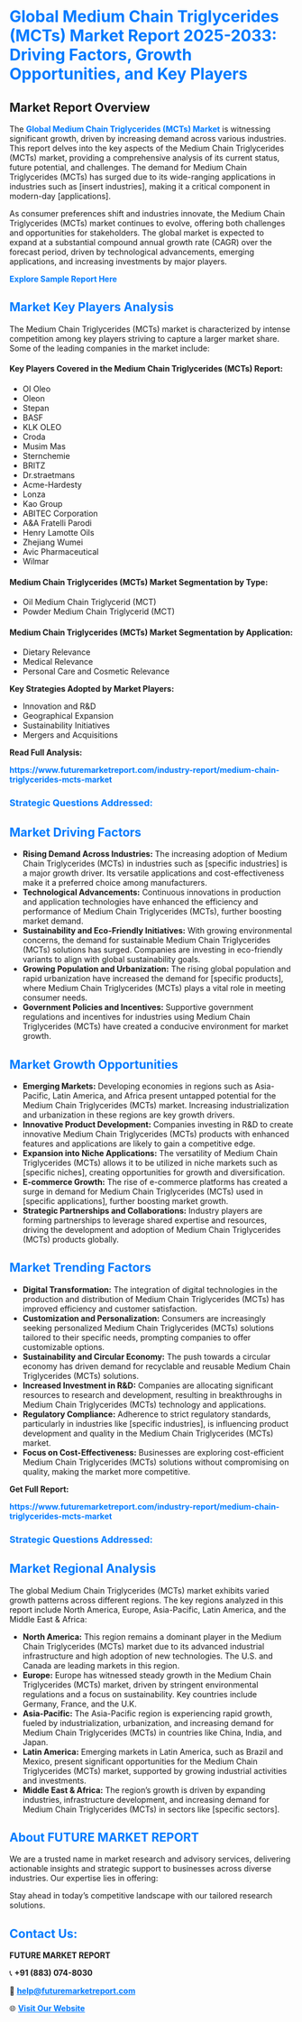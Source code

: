 <h1 style="color: #007BFF;">Global Medium Chain Triglycerides (MCTs) Market Report 2025-2033: Driving Factors, Growth Opportunities, and Key Players</h1>

<section id="overview">
<h2>Market Report Overview</h2>
<p>The <a href="https://www.futuremarketreport.com/industry-report/medium-chain-triglycerides-mcts-market" style="color: #007BFF; text-decoration: none;"><strong>Global Medium Chain Triglycerides (MCTs) Market</strong></a> is witnessing significant growth, driven by increasing demand across various industries. This report delves into the key aspects of the Medium Chain Triglycerides (MCTs) market, providing a comprehensive analysis of its current status, future potential, and challenges. The demand for Medium Chain Triglycerides (MCTs) has surged due to its wide-ranging applications in industries such as [insert industries], making it a critical component in modern-day [applications].</p>
<p>As consumer preferences shift and industries innovate, the Medium Chain Triglycerides (MCTs) market continues to evolve, offering both challenges and opportunities for stakeholders. The global market is expected to expand at a substantial compound annual growth rate (CAGR) over the forecast period, driven by technological advancements, emerging applications, and increasing investments by major players.</p>
</section>

<section id="overview">
<p><a href="https://www.futuremarketreport.com/request-sample/reportId=91751" style="color: #007BFF; text-decoration: none;"><strong>Explore Sample Report Here</strong></a></p>
</section>

<section id="key-players">
<h2 style="color: #007BFF;">Market Key Players Analysis</h2>
<p>The Medium Chain Triglycerides (MCTs) market is characterized by intense competition among key players striving to capture a larger market share. Some of the leading companies in the market include:</p>
<h4>Key Players Covered in the Medium Chain Triglycerides (MCTs) Report:</h4>
<ul><li>OI Oleo</li><li>Oleon</li><li>Stepan</li><li>BASF</li><li>KLK OLEO</li><li>Croda</li><li>Musim Mas</li><li>Sternchemie</li><li>BRITZ</li><li>Dr.straetmans</li><li>Acme-Hardesty</li><li>Lonza</li><li>Kao Group</li><li>ABITEC Corporation</li><li>A&amp;A Fratelli Parodi</li><li>Henry Lamotte Oils</li><li>Zhejiang Wumei</li><li>Avic Pharmaceutical</li><li>Wilmar</li></ul>
<h4>Medium Chain Triglycerides (MCTs) Market Segmentation by Type:</h4>
<ul><li>Oil Medium Chain Triglycerid (MCT)</li><li>Powder Medium Chain Triglycerid (MCT)</li></ul>

<h4>Medium Chain Triglycerides (MCTs) Market Segmentation by Application:</h4>
<ul><li>Dietary Relevance</li><li>Medical Relevance</li><li>Personal Care and Cosmetic Relevance</li></ul>
<p><strong>Key Strategies Adopted by Market Players:</strong></p>
<ul>
<li>Innovation and R&D</li>
<li>Geographical Expansion</li>
<li>Sustainability Initiatives</li>
<li>Mergers and Acquisitions</li>
</ul>
</section>

<section>
<p><strong>Read Full Analysis: </strong></p><a href="https://www.futuremarketreport.com/industry-report/medium-chain-triglycerides-mcts-market" style="color: #007BFF; text-decoration: none;"><strong>https://www.futuremarketreport.com/industry-report/medium-chain-triglycerides-mcts-market</strong></a>
<h3 style="color: #007BFF;">Strategic Questions Addressed:</h3>
</section>

<section id="driving-factors">
<h2 style="color: #007BFF;">Market Driving Factors</h2>
<ul>
<li><strong>Rising Demand Across Industries:</strong> The increasing adoption of Medium Chain Triglycerides (MCTs) in industries such as [specific industries] is a major growth driver. Its versatile applications and cost-effectiveness make it a preferred choice among manufacturers.</li>
<li><strong>Technological Advancements:</strong> Continuous innovations in production and application technologies have enhanced the efficiency and performance of Medium Chain Triglycerides (MCTs), further boosting market demand.</li>
<li><strong>Sustainability and Eco-Friendly Initiatives:</strong> With growing environmental concerns, the demand for sustainable Medium Chain Triglycerides (MCTs) solutions has surged. Companies are investing in eco-friendly variants to align with global sustainability goals.</li>
<li><strong>Growing Population and Urbanization:</strong> The rising global population and rapid urbanization have increased the demand for [specific products], where Medium Chain Triglycerides (MCTs) plays a vital role in meeting consumer needs.</li>
<li><strong>Government Policies and Incentives:</strong> Supportive government regulations and incentives for industries using Medium Chain Triglycerides (MCTs) have created a conducive environment for market growth.</li>
</ul>
</section>

<section id="growth-opportunities">
<h2 style="color: #007BFF;">Market Growth Opportunities</h2>
<ul>
<li><strong>Emerging Markets:</strong> Developing economies in regions such as Asia-Pacific, Latin America, and Africa present untapped potential for the Medium Chain Triglycerides (MCTs) market. Increasing industrialization and urbanization in these regions are key growth drivers.</li>
<li><strong>Innovative Product Development:</strong> Companies investing in R&D to create innovative Medium Chain Triglycerides (MCTs) products with enhanced features and applications are likely to gain a competitive edge.</li>
<li><strong>Expansion into Niche Applications:</strong> The versatility of Medium Chain Triglycerides (MCTs) allows it to be utilized in niche markets such as [specific niches], creating opportunities for growth and diversification.</li>
<li><strong>E-commerce Growth:</strong> The rise of e-commerce platforms has created a surge in demand for Medium Chain Triglycerides (MCTs) used in [specific applications], further boosting market growth.</li>
<li><strong>Strategic Partnerships and Collaborations:</strong> Industry players are forming partnerships to leverage shared expertise and resources, driving the development and adoption of Medium Chain Triglycerides (MCTs) products globally.</li>
</ul>
</section>

<section id="trending-factors">
<h2 style="color: #007BFF;">Market Trending Factors</h2>
<ul>
<li><strong>Digital Transformation:</strong> The integration of digital technologies in the production and distribution of Medium Chain Triglycerides (MCTs) has improved efficiency and customer satisfaction.</li>
<li><strong>Customization and Personalization:</strong> Consumers are increasingly seeking personalized Medium Chain Triglycerides (MCTs) solutions tailored to their specific needs, prompting companies to offer customizable options.</li>
<li><strong>Sustainability and Circular Economy:</strong> The push towards a circular economy has driven demand for recyclable and reusable Medium Chain Triglycerides (MCTs) solutions.</li>
<li><strong>Increased Investment in R&D:</strong> Companies are allocating significant resources to research and development, resulting in breakthroughs in Medium Chain Triglycerides (MCTs) technology and applications.</li>
<li><strong>Regulatory Compliance:</strong> Adherence to strict regulatory standards, particularly in industries like [specific industries], is influencing product development and quality in the Medium Chain Triglycerides (MCTs) market.</li>
<li><strong>Focus on Cost-Effectiveness:</strong> Businesses are exploring cost-efficient Medium Chain Triglycerides (MCTs) solutions without compromising on quality, making the market more competitive.</li>
</ul>
</section>

<section>
<p><strong>Get Full Report: </strong></p><a href="https://www.futuremarketreport.com/industry-report/medium-chain-triglycerides-mcts-market" style="color: #007BFF; text-decoration: none;"><strong>https://www.futuremarketreport.com/industry-report/medium-chain-triglycerides-mcts-market</strong></a>
<h3 style="color: #007BFF;">Strategic Questions Addressed:</h3>
</section>


<section id="regional-analysis">
<h2 style="color: #007BFF;">Market Regional Analysis</h2>
<p>The global Medium Chain Triglycerides (MCTs) market exhibits varied growth patterns across different regions. The key regions analyzed in this report include North America, Europe, Asia-Pacific, Latin America, and the Middle East & Africa:</p>
<ul>
<li><strong>North America:</strong> This region remains a dominant player in the Medium Chain Triglycerides (MCTs) market due to its advanced industrial infrastructure and high adoption of new technologies. The U.S. and Canada are leading markets in this region.</li>
<li><strong>Europe:</strong> Europe has witnessed steady growth in the Medium Chain Triglycerides (MCTs) market, driven by stringent environmental regulations and a focus on sustainability. Key countries include Germany, France, and the U.K.</li>
<li><strong>Asia-Pacific:</strong> The Asia-Pacific region is experiencing rapid growth, fueled by industrialization, urbanization, and increasing demand for Medium Chain Triglycerides (MCTs) in countries like China, India, and Japan.</li>
<li><strong>Latin America:</strong> Emerging markets in Latin America, such as Brazil and Mexico, present significant opportunities for the Medium Chain Triglycerides (MCTs) market, supported by growing industrial activities and investments.</li>
<li><strong>Middle East & Africa:</strong> The region’s growth is driven by expanding industries, infrastructure development, and increasing demand for Medium Chain Triglycerides (MCTs) in sectors like [specific sectors].</li>
</ul>
</section>

<footer>
<h2 style="color: #007BFF;">About FUTURE MARKET REPORT</h2>
<p>We are a trusted name in market research and advisory services, delivering actionable insights and strategic support to businesses across diverse industries. Our expertise lies in offering:</p>

<p>Stay ahead in today’s competitive landscape with our tailored research solutions.</p>

<h2 style="color: #007BFF;">Contact Us:</h2>
<p><strong>FUTURE MARKET REPORT</strong></p>
<p>📞 <strong>+91 (883) 074-8030</strong></p>
<p>📧 <strong><a href="mailto:help@futuremarketreport.com" style="color: #007BFF;">help@futuremarketreport.com</a></strong></p>
<p>🌐 <strong><a href="https://www.futuremarketreport.com/" style="color: #007BFF;">Visit Our Website</a></strong></p>
</footer>